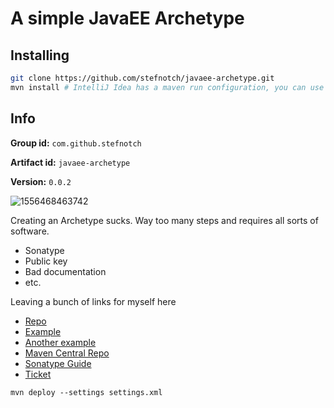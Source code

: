 # A simple JavaEE Archetype

## Installing

```bash
git clone https://github.com/stefnotch/javaee-archetype.git
mvn install # IntelliJ Idea has a maven run configuration, you can use that as well
```

## Info


**Group id:** `com.github.stefnotch`

**Artifact id:** `javaee-archetype`

**Version:** `0.0.2`



![1556468463742](C:\Users\Stefnotch\Documents\GitHub\School\javaee-archetype\screenshot.png)



Creating an Archetype sucks. Way too many steps and requires all sorts of software.

- Sonatype
- Public key
- Bad documentation
- etc.



Leaving a bunch of links for myself here

- [Repo](https://github.com/stefnotch/javaee-archetype)
- [Example](https://github.com/AdamBien/javaee8-essentials-archetype)
- [Another example](https://bitbucket.org/simpligility/ossrh-pipeline-demo/src)
- [Maven Central Repo](https://mvnrepository.com/repos/sonatype-releases)
- [Sonatype Guide](https://central.sonatype.org/pages/ossrh-guide.html)
- [Ticket](https://issues.sonatype.org/browse/OSSRH-48186)



```
mvn deploy --settings settings.xml
```

